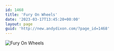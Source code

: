 ```yaml
---
id: 1468
title: 'Fury On Wheels'
date: '2023-03-17T13:45:20+00:00'
layout: page
guid: 'http://new.andydixon.com/?page_id=1468'
---
```


![Fury On Wheels](https://i0.wp.com/assets.g8x2.ldn.idrivee2-23.com/posters/Fury%20On%20Wheels%2001.jpg?w=1200&ssl=1 "Fury On Wheels")
